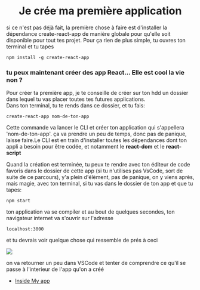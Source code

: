 <h1><center>Je crée ma première application</h1>
  <p> si ce n'est pas déjà fait, la première chose à faire est d'installer la dépendance create-react-app de manière globale pour qu'elle soit disponible pour tout tes projet. Pour ça rien de plus simple, tu ouvres ton terminal et tu tapes </p>
  
  <code>npm install -g create-react-app</code>
  <h3>tu peux maintenant créer des app React... Elle est cool la vie non ?</h3>
  <p>Pour créer ta première app, je te conseille de créer sur ton hdd un dossier dans lequel tu vas placer toutes tes futures applications.</br>
  Dans ton terminal, tu te rends dans ce dossier, et tu fais:</p>
<code>create-react-app nom-de-ton-app</code>
<p>Cette commande va lancer le CLI et créer ton application qui s'appellera 'nom-de-ton-app'.
ça va prendre un peu de temps, donc pas de panique, laisse faire.Le CLI est en train d'installer toutes les dépendances dont ton appli a besoin pour être codée, et notamment le <strong>react-dom</strong> et le <strong>react-script</strong></p>
<p>Quand la création est terminée, tu peux te rendre avec ton éditeur de code favoris dans le dossier de cette app (si tu n'utilises pas VsCode, sort de suite de ce parcours), y'a plein d'élèment, pas de panique, on y viens après, mais magie, avec ton terminal, si tu vas dans le dossier de ton app et que tu tapes:</p>
<code>npm start</code>
<p>ton application va se compiler et au bout de quelques secondes, ton navigateur internet va s'ouvrir sur l'adresse</p>
<code>localhost:3000</code>
<p>et tu devrais voir quelque chose qui ressemble de prés à ceci</p>
  
<img src='https://www.pineboat.in/img/react-continuous-deployment/react-wheel.gif' />
<p>on va retourner un peu dans VSCode et tenter de comprendre ce qu'il se passe à l'interieur de l'app qu'on a créé</p>
<ul>
  <li><a href="https://github.com/GuyVil1/theorie-React/blob/master/2.inside-my-app.md">Inside My app</li>
    </ul>
    
